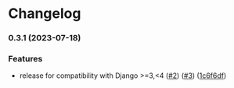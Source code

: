 # Changelog

### 0.3.1 (2023-07-18)


### Features

* release for compatibility with Django >=3,<4 ([#2](https://www.github.com/bihealth/django-plugins/issues/2)) ([#3](https://www.github.com/bihealth/django-plugins/issues/3)) ([1c6f6df](https://www.github.com/bihealth/django-plugins/commit/1c6f6df10ca19dc564cffc7a160218be6111c15c))

